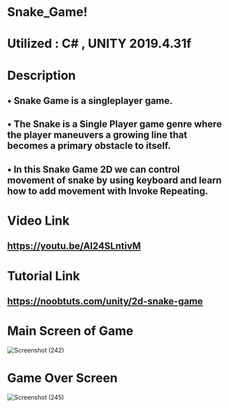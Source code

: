 # Snake_Game!

# Utilized : C# , UNITY 2019.4.31f

# Description 

## • Snake Game is a singleplayer game.
## • The Snake is a Single Player game genre where the player maneuvers a growing line that becomes a primary obstacle to itself.
## • In this Snake Game 2D we can control movement of snake by using keyboard and learn how to add movement with Invoke Repeating.

# Video Link 

## https://youtu.be/AI24SLntivM

# Tutorial Link

## https://noobtuts.com/unity/2d-snake-game



# Main Screen of Game
![Screenshot (242)](https://user-images.githubusercontent.com/92621125/177252684-813e0f6b-db80-4cc5-8402-87f89c520a64.png)


# Game Over Screen
![Screenshot (245)](https://user-images.githubusercontent.com/92621125/177252614-1d0ecfc3-3cbe-46f5-a2e0-b281fcd47c8d.png)
